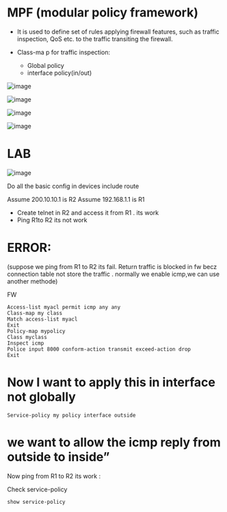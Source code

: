 
# MPF (modular policy framework)
 * It is used to define set of rules applying firewall features, such as traffic inspection, QoS etc. to the traffic transiting the firewall.

 * Class-ma p for traffic inspection:
 
      - Global policy
      - interface policy(in/out)
      
![image](https://user-images.githubusercontent.com/128924924/227733297-01f7cbf2-acd6-497a-a215-0fba58b29b6c.png)

![image](https://user-images.githubusercontent.com/128924924/227733361-50020eb9-f9bc-4468-a1c9-b5be20538002.png)


![image](https://user-images.githubusercontent.com/128924924/227733394-929cc65f-a784-4ad8-b721-8306ee033c63.png)


![image](https://user-images.githubusercontent.com/128924924/227733418-67466f47-e7df-4744-9527-5779b4fd0dc9.png)


# LAB 

![image](https://user-images.githubusercontent.com/128924924/227733455-5ebfaed5-e398-492b-8aa1-24f814e567a9.png)


Do all the basic config in devices include route

Assume 200.10.10.1 is R2
Assume 192.168.1.1 is R1
* Create telnet in R2 and access it from R1 . its work 
* Ping R1to R2 its not work

# ERROR:
(suppose we ping from R1 to R2 its fail. Return traffic is blocked in fw becz connection table not store the traffic . normally we enable icmp,we can use another methode)

FW
```
Access-list myacl permit icmp any any
Class-map my class
Match access-list myacl
Exit
Policy-map mypolicy
Class myclass
Inspect icmp
Police input 8000 conform-action transmit exceed-action drop
Exit
```
# Now I want to apply this in interface not globally

    Service-policy my policy interface outside


# we want to allow the icmp reply from outside to inside”

Now ping from R1 to R2 its work :

Check service-policy

    show service-policy



